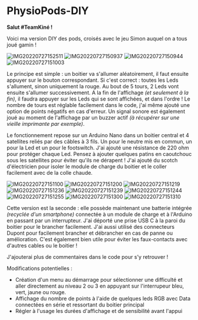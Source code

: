 # PhysioPods-DIY

**Salut #TeamKiné !**

Voici ma version DIY des pods, croisés avec le jeu Simon auquel on a tous joué gamin !

![IMG20220727152511](https://user-images.githubusercontent.com/110107959/181264635-5d24c929-0560-473b-9b8d-9cae3c1c27a5.jpg)
![IMG20220727150937](https://user-images.githubusercontent.com/110107959/181264683-26405de4-4932-4a72-a8bf-b01ab4a0a100.jpg)
![IMG20220727150944](https://user-images.githubusercontent.com/110107959/181264690-f1019612-c155-4e71-aeed-6942a2da3a66.jpg)
![IMG20220727151003](https://user-images.githubusercontent.com/110107959/181264694-2bbc43c6-625d-45b6-9c70-518c522f7c40.jpg)


Le principe est simple : un boitier va s'allumer aléatoirement, il faut ensuite appuyer sur le bouton correspondant. Si c'est correct : toutes les Leds s'allument, sinon uniquement la rouge. Au bout de 5 tours, 2 Leds vont ensuite s'allumer successivement. A la fin de l'affichage _(et seulement à la fin)_, il faudra appuyer sur les Leds qui se sont affichées, et dans l'ordre ! Le nombre de tours est réglable facilement dans le code, j'ai même ajouté une option de points négatifs en cas d'erreur. Un signal sonore est également joué au moment de l'affichage par un buzzer actif _(à récupérer sur une vieille imprimante par exemple)_.

Le fonctionnement repose sur un Arduino Nano dans un boitier central et 4 satellites reliés par des câbles à 3 fils. Un pour le neutre mis en commun, un pour la Led et un pour le footswitch. J'ai ajouté une résistance de 220 ohm pour protéger chaque Led. Pensez à ajouter quelques patins en caoutchouc sous les satellites pour éviter qu'ils ne dérapent ! J'ai ajouté du scotch d'électricien pour isoler le module de charge du boitier et le coller facilement avec de la colle chaude.

![IMG20220727151100](https://user-images.githubusercontent.com/110107959/181265048-a442c9a1-c8b6-4a1f-b23d-cf75906f5eb4.jpg)
![IMG20220727151200](https://user-images.githubusercontent.com/110107959/181265054-f651ca59-0117-4cf8-b632-0d7205291248.jpg)
![IMG20220727151219](https://user-images.githubusercontent.com/110107959/181265056-2b456526-99e6-4946-9bcb-25926902a042.jpg)
![IMG20220727151236](https://user-images.githubusercontent.com/110107959/181265066-b0ef9787-7a8a-46ec-a5a7-301f26d5ac8e.jpg)
![IMG20220727151239](https://user-images.githubusercontent.com/110107959/181265069-a003c9c4-b08f-4a09-9037-b06f452dee6f.jpg)
![IMG20220727151244](https://user-images.githubusercontent.com/110107959/181265119-fa1b7d09-0130-48c8-b721-9383f242e16d.jpg)
![IMG20220727151255](https://user-images.githubusercontent.com/110107959/181265137-703fb360-15ed-4767-82c9-0fe9d2a7bbaa.jpg)
![IMG20220727151300](https://user-images.githubusercontent.com/110107959/181265148-970cf87b-5b4a-4d00-a590-128b79bb8bf9.jpg)
![IMG20220727151310](https://user-images.githubusercontent.com/110107959/181265158-7f7375e3-ef61-4945-a15c-ac4ca3763dc0.jpg)


Cette version est la seconde : elle possède maintenant une batterie intégrée _(recyclée d'un smartphone)_ connectée à un module de charge et à l'Arduino en passant par un interrupteur. J'ai déporté une prise USB C à la paroi du boitier pour le brancher facilement. J'ai aussi utilisé des connecteurs Dupont pour facilement brancher et débrancher en cas de panne ou amélioration. C'est également bien utile pour éviter les faux-contacts avec d'autres cables ou le boitier !

J'ajouterai plus de commentaires dans le code pour s'y retrouver !

Modifications  potentielles :
- Création d'un menu au démarrage pour sélectionner une difficulté et aller directement au niveau 2 ou 3 en appuyant sur l'interrupeur bleu, vert, jaune ou rouge.
- Affichage du nombre de points à l'aide de quelques leds RGB avec Data connectées en série et ressortant du boitier principal
- Régler à l'usage les durées d'affichage et de sensibilité avant l'appui
